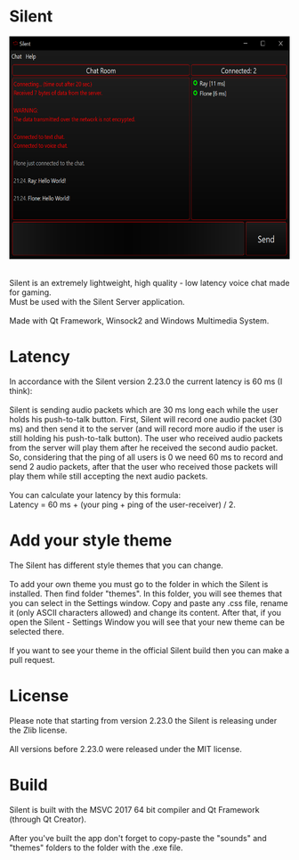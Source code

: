 # Silent
<p align="center">
  <img width="590" height="400" src="screenshot.png">
</p>
<br>
Silent is an extremely lightweight, high quality - low latency voice chat made for gaming.<br>
Must be used with the Silent Server application. <br>
<br>
Made with Qt Framework, Winsock2 and Windows Multimedia System.

# Latency
In accordance with the Silent version 2.23.0 the current latency is 60 ms (I think):<br>
<br>
Silent is sending audio packets which are 30 ms long each while the user holds his push-to-talk button. First, Silent will record one audio packet (30 ms) and then send it to the server (and will record more audio if the user is still holding his push-to-talk button). The user who received audio packets from the server will play them after he received the second audio packet. So, considering that the ping of all users is 0 we need 60 ms to record and send 2 audio packets, after that the user who received those packets will play them while still accepting the next audio packets.<br>
<br>
You can calculate your latency by this formula:<br>
Latency = 60 ms + (your ping + ping of the user-receiver) / 2.

# Add your style theme
The Silent has different style themes that you can change.<br>
<br>
To add your own theme you must go to the folder in which the Silent is installed. Then find folder "themes". In this folder, you will see themes that you can select in the Settings window. Copy and paste any .css file, rename it (only ASCII characters allowed) and change its content. After that, if you open the Silent - Settings Window you will see that your new theme can be selected there.<br>
<br>
If you want to see your theme in the official Silent build then you can make a pull request.

# License
Please note that starting from version 2.23.0 the Silent is releasing under the Zlib license.<br>
<br>
All versions before 2.23.0 were released under the MIT license.

# Build
Silent is built with the MSVC 2017 64 bit compiler and Qt Framework (through Qt Creator).<br>
<br>
After you've built the app don't forget to copy-paste the "sounds" and "themes" folders to the folder with the .exe file.